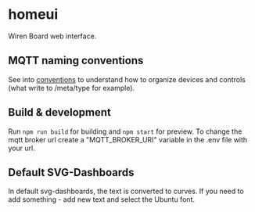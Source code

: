 # homeui

Wiren Board web interface.

## MQTT naming conventions

See into [conventions](https://github.com/wirenboard/conventions/blob/main/README.md) to understand how to organize devices and controls (what write to /meta/type for example).

## Build & development

Run `npm run build` for building and `npm start` for preview.
To change the mqtt broker url create a "MQTT_BROKER_URI" variable in the .env file with your url.

## Default SVG-Dashboards

In default svg-dashboards, the text is converted to curves. If you need to add something - add new text and select the Ubuntu font.
